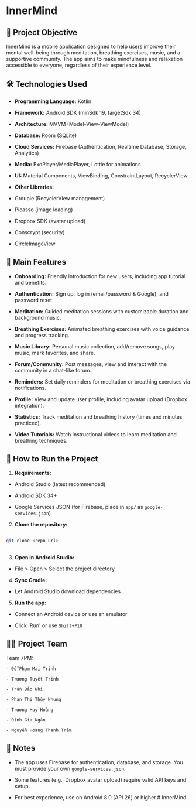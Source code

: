 # InnerMind


## 🧩 Project Objective

InnerMind is a mobile application designed to help users improve their mental well-being through meditation, breathing exercises, music, and a supportive community. The app aims to make mindfulness and relaxation accessible to everyone, regardless of their experience level.



## 🛠️ Technologies Used

- **Programming Language:** Kotlin

- **Framework:** Android SDK (minSdk 19, targetSdk 34)

- **Architecture:** MVVM (Model-View-ViewModel)

- **Database:** Room (SQLite)

- **Cloud Services:** Firebase (Authentication, Realtime Database, Storage, Analytics)

- **Media:** ExoPlayer/MediaPlayer, Lottie for animations

- **UI:** Material Components, ViewBinding, ConstraintLayout, RecyclerView

- **Other Libraries:**

- Groupie (RecyclerView management)

- Picasso (image loading)

- Dropbox SDK (avatar upload)

- Conscrypt (security)

- CircleImageView


## 🧪 Main Features

- **Onboarding:** Friendly introduction for new users, including app tutorial and benefits.

- **Authentication:** Sign up, log in (email/password & Google), and password reset.

- **Meditation:** Guided meditation sessions with customizable duration and background music.

- **Breathing Exercises:** Animated breathing exercises with voice guidance and progress tracking.

- **Music Library:** Personal music collection, add/remove songs, play music, mark favorites, and share.

- **Forum/Community:** Post messages, view and interact with the community in a chat-like forum.

- **Reminders:** Set daily reminders for meditation or breathing exercises via notifications.

- **Profile:** View and update user profile, including avatar upload (Dropbox integration).

- **Statistics:** Track meditation and breathing history (times and minutes practiced).

- **Video Tutorials:** Watch instructional videos to learn meditation and breathing techniques.



## 🧭 How to Run the Project

1. **Requirements:**

- Android Studio (latest recommended)

- Android SDK 34+

- Google Services JSON (for Firebase, place in `app/` as `google-services.json`)

2. **Clone the repository:**

```bash  
  
git clone <repo-url>  
  
```  

3. **Open in Android Studio:**

- File > Open > Select the project directory

4. **Sync Gradle:**

- Let Android Studio download dependencies

5. **Run the app:**

- Connect an Android device or use an emulator

- Click 'Run' or use `Shift+F10`



## 👨‍💻 Project Team

Team 7PM:

	- Đỗ Phạm Mai Trinh

	- Trương Tuyết Trinh

	- Trần Bảo Nhi

	- Phan Thị Thùy Nhung

	- Trương Huy Hoàng

	- Đinh Gia Ngân

	- Nguyễn Hoàng Thanh Trâm

## 🔖 Notes

- The app uses Firebase for authentication, database, and storage. You must provide your own `google-services.json`.

- Some features (e.g., Dropbox avatar upload) require valid API keys and setup.

- For best experience, use on Android 8.0 (API 26) or higher.# InnerMind  
  
